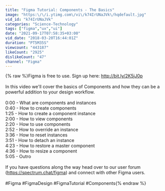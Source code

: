 ```yaml
---
title: "Figma Tutorial: Components - The Basics"
image: "https:\/\/i.ytimg.com\/vi\/k74IrUNaJVk\/hqdefault.jpg"
vid_id: "k74IrUNaJVk"
categories: "Science-Technology"
tags: ["figma","ux","ui"]
date: "2021-09-17T07:58:35+03:00"
vid_date: "2018-03-20T16:44:01Z"
duration: "PT5M35S"
viewcount: "443187"
likeCount: "2925"
dislikeCount: "47"
channel: "Figma"
---
```

{% raw %}Figma is free to use. Sign up here: <a rel="nofollow" target="blank" href="http://bit.ly/2K5jJ0p">http://bit.ly/2K5jJ0p</a><br /><br />In this video we'll cover the basics of Components and how they can be a powerful addition to your design workflow. <br /><br />0:00 - What are components and instances<br />0:40 - How to create components<br />1:25 - How to create a component instance<br />2:00 - How to view components<br />2:20 - How to use components<br />2:52 - How to override an instance<br />3:36 - How to reset instances<br />3:51 - How to detach an instance<br />4:23 - How to restore a master component<br />4:36 - How to resize a component<br />5:05 - Outro<br /><br />If you have questions along the way head over to our user forum (<a rel="nofollow" target="blank" href="https://spectrum.chat/figma)">https://spectrum.chat/figma)</a> and connect with other Figma users.<br /><br />#Figma #FigmaDesign #FigmaTutorial #Components{% endraw %}

